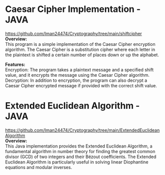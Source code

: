 # **Caesar Cipher Implementation - JAVA**
https://github.com/Iman24474/Cryptography/tree/main/shiftcipher  
**Overview:**  
This program is a simple implementation of the Caesar Cipher encryption algorithm. The Caesar Cipher is a substitution cipher where each letter in the plaintext is shifted a certain number of places down or up the alphabet.

**Features:**  
Encryption: The program takes a plaintext message and a specified shift value, and it encrypts the message using the Caesar Cipher algorithm.  
Decryption: In addition to encryption, the program can also decrypt a Caesar Cipher encrypted message if provided with the correct shift value.    

# **Extended Euclidean Algorithm - JAVA**  
https://github.com/Iman24474/Cryptography/tree/main/ExtendedEuclideanAlgorithm  
**Overview:**  
This Java implementation provides the Extended Euclidean Algorithm, a fundamental algorithm in number theory for finding the greatest common divisor (GCD) of two integers and their Bézout coefficients. The Extended Euclidean Algorithm is particularly useful in solving linear Diophantine equations and modular inverses.

